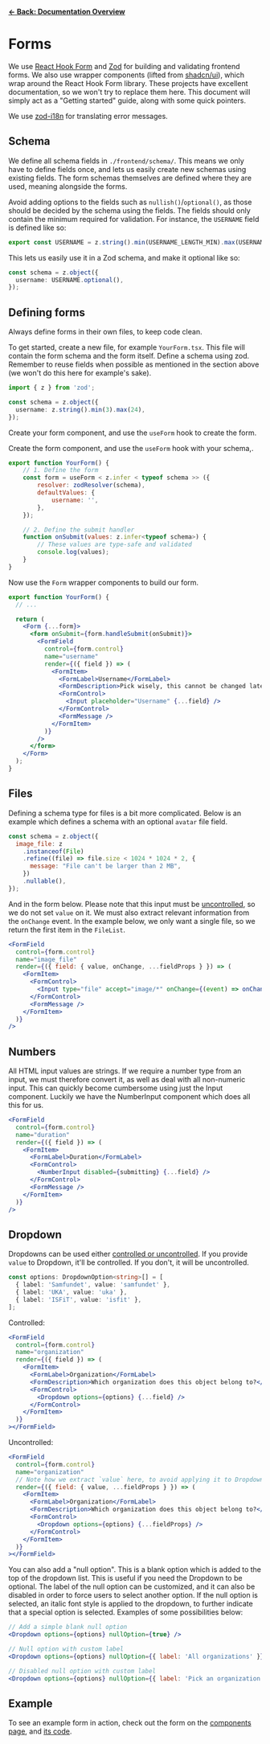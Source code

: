 [**&larr; Back: Documentation Overview**](../../../README.md#documentation-overview)

# Forms

We use [React Hook Form](https://react-hook-form.com/) and [Zod](https://zod.dev/) for building and validating frontend
forms. We also use wrapper components (lifted from [shadcn/ui](https://ui.shadcn.com/docs/components/form)), which wrap
around the React Hook Form library. These projects have excellent documentation, so we won't try to replace them here.
This document will simply act as a "Getting started" guide, along with some quick pointers.

We use [zod-i18n](https://github.com/aiji42/zod-i18n) for translating error messages.

## Schema

We define all schema fields in `./frontend/schema/`. This means we only have to define fields once, and lets us easily
create new schemas using existing fields. The form schemas themselves are defined where they are used, meaning alongside
the forms.

Avoid adding options to the fields such as `nullish()`/`optional()`, as those should be decided by the schema using the
fields. The fields should only contain the minimum required for validation. For instance, the `USERNAME` field is
defined like so:

```ts
export const USERNAME = z.string().min(USERNAME_LENGTH_MIN).max(USERNAME_LENGTH_MAX);
```

This lets us easily use it in a Zod schema, and make it optional like so:

```ts
const schema = z.object({
  username: USERNAME.optional(),
});
```

## Defining forms

Always define forms in their own files, to keep code clean.

To get started, create a new file, for example `YourForm.tsx`. This file will contain the form schema and the form
itself. Define a schema using zod. Remember to reuse fields when possible as mentioned in the section above (we won't do
this here for example's sake).

```ts
import { z } from 'zod';

const schema = z.object({
  username: z.string().min(3).max(24),
});
```

Create your form component, and use the `useForm` hook to create the form.

Create the form component, and use the `useForm` hook with your schema,.

```jsx
export function YourForm() {
    // 1. Define the form
    const form = useForm < z.infer < typeof schema >> ({
        resolver: zodResolver(schema),
        defaultValues: {
            username: '',
        },
    });

    // 2. Define the submit handler
    function onSubmit(values: z.infer<typeof schema>) {
        // These values are type-safe and validated
        console.log(values);
    }
}
```

Now use the `Form` wrapper components to build our form.

```jsx
export function YourForm() {
  // ...

  return (
    <Form {...form}>
      <form onSubmit={form.handleSubmit(onSubmit)}>
        <FormField
          control={form.control}
          name="username"
          render={({ field }) => (
            <FormItem>
              <FormLabel>Username</FormLabel>
              <FormDescription>Pick wisely, this cannot be changed later!</FormDescription>
              <FormControl>
                <Input placeholder="Username" {...field} />
              </FormControl>
              <FormMessage />
            </FormItem>
          )}
        />
      </form>
    </Form>
  );
}
```

## Files

Defining a schema type for files is a bit more complicated. Below is an example which defines a schema with an
optional `avatar` file field.

```jsx
const schema = z.object({
  image_file: z
    .instanceof(File)
    .refine((file) => file.size < 1024 * 1024 * 2, {
      message: "File can't be larger than 2 MB",
    })
    .nullable(),
});
```

And in the form below. Please note that this input must
be [uncontrolled](https://react.dev/learn/sharing-state-between-components#controlled-and-uncontrolled-components), so
we do not set `value` on it. We must also extract relevant information from the `onChange` event. In the example below,
we only want a single file, so we return the first item in the `FileList`.

```jsx
<FormField
  control={form.control}
  name="image_file"
  render={({ field: { value, onChange, ...fieldProps } }) => (
    <FormItem>
      <FormControl>
        <Input type="file" accept="image/*" onChange={(event) => onChange(event.target.files?.[0])} {...fieldProps} />
      </FormControl>
      <FormMessage />
    </FormItem>
  )}
/>
```

## Numbers

All HTML input values are strings. If we require a number type from an input, we must therefore convert it, as well as
deal with all non-numeric input. This can quickly become cumbersome using just the Input component. Luckily we have the
NumberInput component which does all this for us.

```jsx
<FormField
  control={form.control}
  name="duration"
  render={({ field }) => (
    <FormItem>
      <FormLabel>Duration</FormLabel>
      <FormControl>
        <NumberInput disabled={submitting} {...field} />
      </FormControl>
      <FormMessage />
    </FormItem>
  )}
/>
```

## Dropdown

Dropdowns can be used
either [controlled or uncontrolled](https://react.dev/learn/sharing-state-between-components#controlled-and-uncontrolled-components).
If you provide `value` to Dropdown, it'll be controlled. If you don't, it will be uncontrolled.

```ts
const options: DropdownOption<string>[] = [
  { label: 'Samfundet', value: 'samfundet' },
  { label: 'UKA', value: 'uka' },
  { label: 'ISFiT', value: 'isfit' },
];
```

Controlled:

```jsx
<FormField
  control={form.control}
  name="organization"
  render={({ field }) => (
    <FormItem>
      <FormLabel>Organization</FormLabel>
      <FormDescription>Which organization does this object belong to?</FormDescription>
      <FormControl>
        <Dropdown options={options} {...field} />
      </FormControl>
    </FormItem>
  )}
></FormField>
```

Uncontrolled:

```jsx
<FormField
  control={form.control}
  name="organization"
  // Note how we extract `value` here, to avoid applying it to Dropdown
  render={({ field: { value, ...fieldProps } }) => (
    <FormItem>
      <FormLabel>Organization</FormLabel>
      <FormDescription>Which organization does this object belong to?</FormDescription>
      <FormControl>
        <Dropdown options={options} {...fieldProps} />
      </FormControl>
    </FormItem>
  )}
></FormField>
```

You can also add a "null option". This is a blank option which is added to the top of the dropdown list. This is useful
if you need the Dropdown to be optional. The label of the null option can be customized, and it can also be disabled in
order to force users to select another option. If the null option is selected, an italic font style is applied to the
dropdown, to further indicate that a special option is selected. Examples of some possibilities below:

```jsx
// Add a simple blank null option
<Dropdown options={options} nullOption={true} />
```

```jsx
// Null option with custom label
<Dropdown options={options} nullOption={{ label: 'All organizations' }} />
```

```jsx
// Disabled null option with custom label
<Dropdown options={options} nullOption={{ label: 'Pick an organization', disabled: true }} />
```

## Example

To see an example form in action, check out the form on the [components page](http://localhost:3000/components),
and [its code](../../../frontend/src/Pages/ComponentPage/ExampleForm.tsx).
